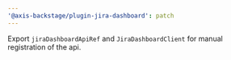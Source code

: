 ```yaml
---
'@axis-backstage/plugin-jira-dashboard': patch
---
```


Export `jiraDashboardApiRef` and `JiraDashboardClient` for manual registration of the
api.
